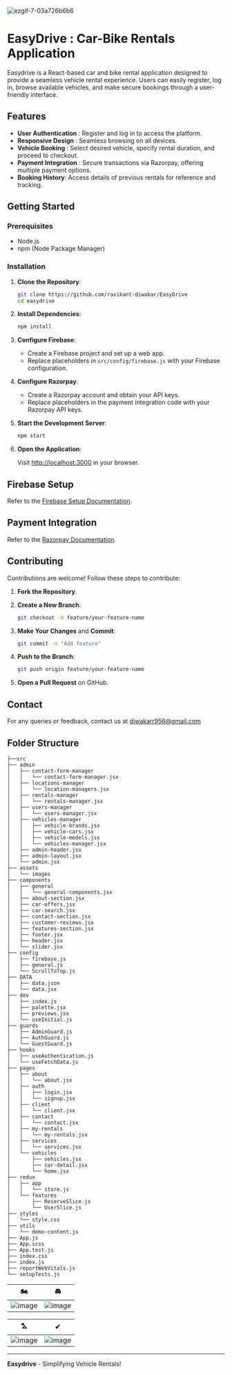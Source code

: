 ![ezgif-7-03a726b6b6](https://github.com/user-attachments/assets/e949e6e1-f217-40b7-89d4-0d46cc3f165e)


# EasyDrive : Car-Bike Rentals Application

Easydrive is a React-based car and bike rental application designed to provide a seamless vehicle rental experience. Users can easily register, log in, browse available vehicles, and make secure bookings through a user-friendly interface.

## Features

- **User Authentication** : Register and log in to access the platform.
- **Responsive Design** : Seamless browsing on all devices.
- **Vehicle Booking** : Select desired vehicle, specify rental duration, and proceed to checkout.
- **Payment Integration** : Secure transactions via Razorpay, offering multiple payment options.
- **Booking History**: Access details of previous rentals for reference and tracking.

## Getting Started

### Prerequisites

- Node.js
- npm (Node Package Manager)

### Installation

1. **Clone the Repository**:

   ```sh
   git clone https://github.com/ravikant-diwakar/EasyDrive
   cd easydrive
   ```

2. **Install Dependencies**:

   ```sh
   npm install
   ```

3. **Configure Firebase**:
   - Create a Firebase project and set up a web app.
   - Replace placeholders in `src/config/firebase.js` with your Firebase configuration.

4. **Configure Razorpay**:
   - Create a Razorpay account and obtain your API keys.
   - Replace placeholders in the payment integration code with your Razorpay API keys.

5. **Start the Development Server**:

   ```sh
   npm start
   ```

6. **Open the Application**:

   Visit [http://localhost:3000](http://localhost:3000) in your browser.

## Firebase Setup

Refer to the [Firebase Setup Documentation](https://firebase.google.com/docs/web/setup?authuser=0&hl=en).

## Payment Integration

Refer to the [Razorpay Documentation](https://razorpay.com/docs/#home-payments).

## Contributing

Contributions are welcome! Follow these steps to contribute:

1. **Fork the Repository**.
2. **Create a New Branch**:

   ```sh
   git checkout -b feature/your-feature-name
   ```

3. **Make Your Changes** and **Commit**:

   ```sh
   git commit -m "Add feature"
   ```

4. **Push to the Branch**:

   ```sh
   git push origin feature/your-feature-name
   ```

5. **Open a Pull Request** on GitHub.

## Contact

For any queries or feedback, contact us at diwakarr956@gmail.com

## Folder Structure

```plaintext
├──src
├── admin
│   ├── contact-form-manager
│   │   └── contact-form-manager.jsx
│   ├── locations-manager
│   │   └── location-managers.jsx
│   ├── rentals-manager
│   │   └── rentals-manager.jsx
│   ├── users-manager
│   │   └── users-manager.jsx
│   ├── vehicles-manager
│   │   ├── vehicle-brands.jsx
│   │   ├── vehicle-cars.jsx
│   │   ├── vehicle-models.jsx
│   │   └── vehicles-manager.jsx
│   ├── admin-header.jsx
│   ├── admin-layout.jsx
│   └── admin.jsx
├── assets
│   └── images
├── components
│   ├── general
│   │   └── general-components.jsx
│   ├── about-section.jsx
│   ├── car-offers.jsx
│   ├── car-search.jsx
│   ├── contact-section.jsx
│   ├── customer-reviews.jsx
│   ├── features-section.jsx
│   ├── footer.jsx
│   ├── header.jsx
│   └── slider.jsx
├── config
│   ├── firebase.js
│   ├── general.js
│   └── ScrollToTop.js
├── DATA
│   ├── data.json
│   └── data.jsx
├── dev
│   ├── index.js
│   ├── palette.jsx
│   ├── previews.jsx
│   └── useInitial.js
├── guards
│   ├── AdminGuard.js
│   ├── AuthGuard.js
│   └── GuestGuard.js
├── hooks
│   ├── useAuthentication.js
│   └── useFetchData.js
├── pages
│   ├── about
│   │   └── about.jsx
│   ├── auth
│   │   ├── login.jsx
│   │   └── signup.jsx
│   ├── client
│   │   └── client.jsx
│   ├── contact
│   │   └── contact.jsx
│   ├── my-rentals
│   │   └── my-rentals.jsx
│   ├── services
│   │   └── services.jsx
│   └── vehicles
│       ├── vehicles.jsx
│       ├── car-detail.jsx
│       └── home.jsx
├── redux
│   ├── app
│   │   └── store.js
│   └── features
│       ├── ReserveSlice.js
│       └── UserSlice.js
├── styles
│   └── style.css
├── utils
│   └── demo-content.js
├── App.js
├── App.scss
├── App.test.js
├── index.css
├── index.js
├── reportWebVitals.js
└── setupTests.js
```

| 🏍️ | 🚘 |
|------|------|
| ![image](https://github.com/user-attachments/assets/65dbda30-f896-4873-9f09-a81286645e1f) | ![image](https://github.com/user-attachments/assets/35b461e2-33ed-4341-934a-e7deee5f6c42) |




| ⛍ | ✔ |
|---------|--------|
| ![image](https://github.com/user-attachments/assets/c94033e4-a2d7-4632-944f-6c7052720af7) | ![image](https://github.com/user-attachments/assets/ac31d377-f14c-4b86-8ec4-e8c7a69de8dd) |



---

**Easydrive** - Simplifying Vehicle Rentals!
